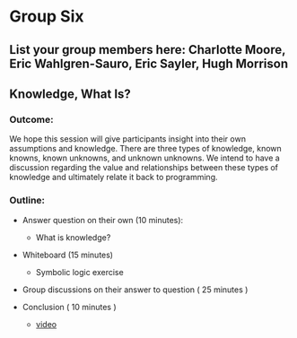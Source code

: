 # Group Six

## List your group members here: Charlotte Moore, Eric Wahlgren-Sauro, Eric Sayler, Hugh Morrison

## Knowledge, What Is? 

### Outcome:

<p> We hope this session will give participants insight into their own assumptions and knowledge. There are three types of knowledge, known knowns, known unknowns, and unknown unknowns. We intend to have a discussion regarding the value and relationships between these types of knowledge and ultimately relate it back to programming. </p>

### Outline: 

  * Answer question on their own (10 minutes):
     * What is knowledge?
     
  * Whiteboard (15 minutes)
    * Symbolic logic exercise
  
  * Group discussions on their answer to question ( 25 minutes )

  * Conclusion ( 10 minutes )
    * [video](https://www.youtube.com/watch?v=kXhJ3hHK9hQ)
